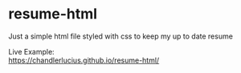 # resume-html
Just a simple html file styled with css to keep my up to date resume

Live Example:  
https://chandlerlucius.github.io/resume-html/
